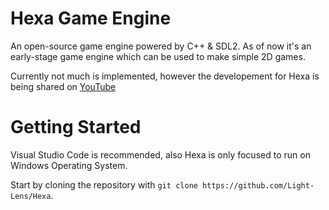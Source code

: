 Hexa Game Engine
================

An open-source game engine powered by C++ & SDL2. As of now it's an early-stage game engine which can be used to make simple 2D games.

Currently not much is implemented, however the developement for Hexa is being shared on [YouTube](https://youtu.be/Le1afwfm3CY)

Getting Started
===============

Visual Studio Code is recommended, also Hexa is only focused to run on Windows Operating System.

Start by cloning the repository with `git clone https://github.com/Light-Lens/Hexa`.
